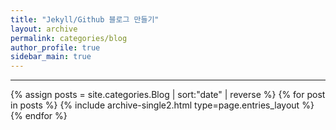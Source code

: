 ```yaml
---
title: "Jekyll/Github 블로그 만들기"
layout: archive
permalink: categories/blog
author_profile: true
sidebar_main: true
---
```


<!-- 공백이 포함되어 있는 카테고리 이름의 경우 site.categories['a b c'] 이런식으로! -->

***

{% assign posts = site.categories.Blog | sort:"date" | reverse %}
{% for post in posts %} {% include archive-single2.html type=page.entries_layout %} {% endfor %}